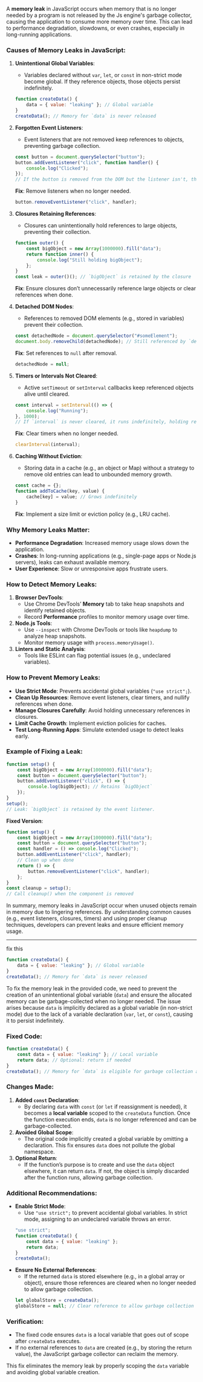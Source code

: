 A **memory leak** in JavaScript occurs when memory that is no longer needed by a program is not released by the Js engine's garbage collector, causing the application to consume more memory over time. This can lead to performance degradation, slowdowns, or even crashes, especially in long-running applications.

### Causes of Memory Leaks in JavaScript:
1. **Unintentional Global Variables**:
   - Variables declared without `var`, `let`, or `const` in non-strict mode become global. If they reference objects, those objects persist indefinitely.
   ```javascript
   function createData() {
       data = { value: "leaking" }; // Global variable
   }
   createData(); // Memory for `data` is never released
   ```

2. **Forgotten Event Listeners**:
   - Event listeners that are not removed keep references to objects, preventing garbage collection.
   ```javascript
   const button = document.querySelector("button");
   button.addEventListener("click", function handler() {
       console.log("Clicked");
   });
   // If the button is removed from the DOM but the listener isn't, the handler and its references persist.
   ```
   **Fix**: Remove listeners when no longer needed.
   ```javascript
   button.removeEventListener("click", handler);
   ```

3. **Closures Retaining References**:
   - Closures can unintentionally hold references to large objects, preventing their collection.
   ```javascript
   function outer() {
       const bigObject = new Array(1000000).fill("data");
       return function inner() {
           console.log("Still holding bigObject");
       };
   }
   const leak = outer()(); // `bigObject` is retained by the closure
   ```
   **Fix**: Ensure closures don’t unnecessarily reference large objects or clear references when done.

4. **Detached DOM Nodes**:
   - References to removed DOM elements (e.g., stored in variables) prevent their collection.
   ```javascript
   const detachedNode = document.querySelector("#someElement");
   document.body.removeChild(detachedNode); // Still referenced by `detachedNode`
   ```
   **Fix**: Set references to `null` after removal.
   ```javascript
   detachedNode = null;
   ```

5. **Timers or Intervals Not Cleared**:
   - Active `setTimeout` or `setInterval` callbacks keep referenced objects alive until cleared.
   ```javascript
   const interval = setInterval(() => {
       console.log("Running");
   }, 1000);
   // If `interval` is never cleared, it runs indefinitely, holding references.
   ```
   **Fix**: Clear timers when no longer needed.
   ```javascript
   clearInterval(interval);
   ```

6. **Caching Without Eviction**:
   - Storing data in a cache (e.g., an object or Map) without a strategy to remove old entries can lead to unbounded memory growth.
   ```javascript
   const cache = {};
   function addToCache(key, value) {
       cache[key] = value; // Grows indefinitely
   }
   ```
   **Fix**: Implement a size limit or eviction policy (e.g., LRU cache).

### Why Memory Leaks Matter:
- **Performance Degradation**: Increased memory usage slows down the application.
- **Crashes**: In long-running applications (e.g., single-page apps or Node.js servers), leaks can exhaust available memory.
- **User Experience**: Slow or unresponsive apps frustrate users.

### How to Detect Memory Leaks:
1. **Browser DevTools**:
   - Use Chrome DevTools’ **Memory** tab to take heap snapshots and identify retained objects.
   - Record **Performance** profiles to monitor memory usage over time.
2. **Node.js Tools**:
   - Use `--inspect` with Chrome DevTools or tools like `heapdump` to analyze heap snapshots.
   - Monitor memory usage with `process.memoryUsage()`.
3. **Linters and Static Analysis**:
   - Tools like ESLint can flag potential issues (e.g., undeclared variables).

### How to Prevent Memory Leaks:
- **Use Strict Mode**: Prevents accidental global variables (`"use strict";`).
- **Clean Up Resources**: Remove event listeners, clear timers, and nullify references when done.
- **Manage Closures Carefully**: Avoid holding unnecessary references in closures.
- **Limit Cache Growth**: Implement eviction policies for caches.
- **Test Long-Running Apps**: Simulate extended usage to detect leaks early.

### Example of Fixing a Leak:
```javascript
function setup() {
    const bigObject = new Array(1000000).fill("data");
    const button = document.querySelector("button");
    button.addEventListener("click", () => {
        console.log(bigObject); // Retains `bigObject`
    });
}
setup();
// Leak: `bigObject` is retained by the event listener.
```

**Fixed Version**:
```javascript
function setup() {
    const bigObject = new Array(1000000).fill("data");
    const button = document.querySelector("button");
    const handler = () => console.log("Clicked");
    button.addEventListener("click", handler);
    // Clean up when done
    return () => {
        button.removeEventListener("click", handler);
    };
}
const cleanup = setup();
// Call cleanup() when the component is removed
```

In summary, memory leaks in JavaScript occur when unused objects remain in memory due to lingering references. By understanding common causes (e.g., event listeners, closures, timers) and using proper cleanup techniques, developers can prevent leaks and ensure efficient memory usage.

---

fix this
```js
function createData() {
    data = { value: "leaking" }; // Global variable
}
createData(); // Memory for `data` is never released
```
To fix the memory leak in the provided code, we need to prevent the creation of an unintentional global variable (`data`) and ensure the allocated memory can be garbage-collected when no longer needed. The issue arises because `data` is implicitly declared as a global variable (in non-strict mode) due to the lack of a variable declaration (`var`, `let`, or `const`), causing it to persist indefinitely.

### Fixed Code:
```javascript
function createData() {
    const data = { value: "leaking" }; // Local variable
    return data; // Optional: return if needed
}
createData(); // Memory for `data` is eligible for garbage collection after the function call
```

### Changes Made:
1. **Added `const` Declaration**:
   - By declaring `data` with `const` (or `let` if reassignment is needed), it becomes a **local variable** scoped to the `createData` function. Once the function execution ends, `data` is no longer referenced and can be garbage-collected.
2. **Avoided Global Scope**:
   - The original code implicitly created a global variable by omitting a declaration. This fix ensures `data` does not pollute the global namespace.
3. **Optional Return**:
   - If the function’s purpose is to create and use the `data` object elsewhere, it can return `data`. If not, the object is simply discarded after the function runs, allowing garbage collection.

### Additional Recommendations:
- **Enable Strict Mode**:
   - Use `"use strict";` to prevent accidental global variables. In strict mode, assigning to an undeclared variable throws an error.
   ```javascript
   "use strict";
   function createData() {
       const data = { value: "leaking" };
       return data;
   }
   createData();
   ```
- **Ensure No External References**:
   - If the returned `data` is stored elsewhere (e.g., in a global array or object), ensure those references are cleared when no longer needed to allow garbage collection.
   ```javascript
   let globalStore = createData();
   globalStore = null; // Clear reference to allow garbage collection
   ```

### Verification:
- The fixed code ensures `data` is a local variable that goes out of scope after `createData` executes.
- If no external references to `data` are created (e.g., by storing the return value), the JavaScript garbage collector can reclaim the memory.

This fix eliminates the memory leak by properly scoping the `data` variable and avoiding global variable creation.